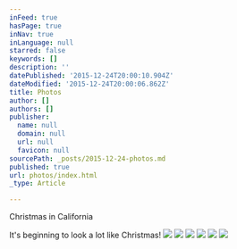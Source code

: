 ```yaml
---
inFeed: true
hasPage: true
inNav: true
inLanguage: null
starred: false
keywords: []
description: ''
datePublished: '2015-12-24T20:00:10.904Z'
dateModified: '2015-12-24T20:00:06.862Z'
title: Photos
author: []
authors: []
publisher:
  name: null
  domain: null
  url: null
  favicon: null
sourcePath: _posts/2015-12-24-photos.md
published: true
url: photos/index.html
_type: Article

---
```

Christmas in California

It's beginning to look a lot like Christmas!
![](https://the-grid-user-content.s3-us-west-2.amazonaws.com/5bb62cfd-a0ba-416d-8299-5c3d475c7eaf.jpg)
![](https://the-grid-user-content.s3-us-west-2.amazonaws.com/cb4c7080-5847-4fb7-88e1-13c429054023.jpg)
![](https://the-grid-user-content.s3-us-west-2.amazonaws.com/ba14ee6f-044f-45ea-860b-602c2ed7010e.jpg)
![](https://the-grid-user-content.s3-us-west-2.amazonaws.com/093bdbcb-1aea-4637-a4be-2b96280a13f1.jpg)
![](https://the-grid-user-content.s3-us-west-2.amazonaws.com/a8c8b798-3a7a-4736-9fc0-921434681a42.jpg)
![](https://the-grid-user-content.s3-us-west-2.amazonaws.com/92aa65ba-9a89-4573-89c8-b3e710d31a58.jpg)